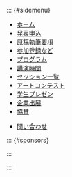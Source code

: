 <script src="https://kit.fontawesome.com/73e303f659.js" crossorigin="anonymous"></script>

::: {#sidemenu}

- [ホーム](index.html)
- [発表申込](submission.html)
- [原稿執筆要項](authoring.html)
- [参加登録など](registration.html)
- [プログラム](program.html)
- [講演時間](presentation.html)
- [セッション一覧](sessions.html)
- [アートコンテスト](art_contest.html)
- [学生プレゼン](studentaward.html)
- [企業出展](sponsors.html)
- [協賛](support.html)
<!--
- [アクセス・会場案内](access.html)
- [宿泊案内](hotel.html)
- [実行委員](committee.html)
-->
- [問い合わせ](index.html#contact)

::: {#sponsors}

<script type="text/x-template" id="x-sponsors-template">
  <ul id="sponsors">
    <p class="header">協力企業<br/><span style="font-size: small">
       <i class="fas fa-utensils"></i>: ランチョンセミナー<br/>
       <i class="fas fa-flask"></i>: 機器展示<br/>
       <i class="fas fa-book-open"></i>: カタログ<br/>
       <i class="fas fa-ad"></i>: 広告</span>
    </p>
    <div class="sponsor" v-for="sponsor in this.sorted()" :key="sponsor.id">
      <template v-if="sponsor['企業URL']">
        <a class="sponsor" :href="sponsor['企業URL']" target="_blank">
          <template v-if="sponsor['バナー']">
            <img :src="'images/sponsors/' + sponsor.id + '.png'"></img>
          </template>
          <template v-else>{{sponsor.略称}}</template>
        </a>
      </template>
      <template v-else>
        <template v-if="sponsor['バナー']">
          <img :src="'images/sponsors/' + sponsor.id + '.png'"></img>
        </template>
        <template v-else>{{sponsor.略称}}</template>
      </template>
      <p class="info">
        <a :href="'sponsor_' + sponsor['id'] + '.html'">
          <span v-if="sponsor['ランチョンセミナー']"><i class="fas fa-utensils"></i></span>
          <span v-if="sponsor['機器展示']"><i class="fas fa-flask"></i></span>
          <span v-if="sponsor['カタログ']"><i class="fas fa-book-open"></i></span>
          <span v-if="sponsor['広告']"><i class="fas fa-ad"></i></span>
        </a>
      </p>
    </div>
  </ul>
</script>

<div id="sponsors"></div>

<script src="js/sponsors.js"></script>

<script type="text/javascript">
sponsors.forEach((sponsor) => sponsor.kw = sponsor.kw * (1 + 0.05 * Math.random()))

console.log(sponsors);

new Vue({
  el: '#sponsors',
  data: {
    sponsors: sponsors
  },
  template: '#x-sponsors-template',
  methods: {
    sorted: function () {
      const data = [];
      this.sponsors.forEach((sponsor) => data.push(Object.assign({}, sponsor)))
      return data.sort((a, b) => b.kw - a.kw);
    }
  }
});
</script>

:::

:::
